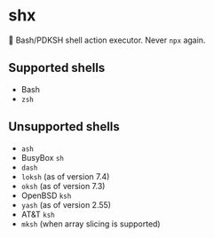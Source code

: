 # shx
📜 Bash/PDKSH shell action executor. Never `npx` again.

## Supported shells
* Bash
* `zsh`

## Unsupported shells
* `ash`
* BusyBox `sh`
* `dash`
* `loksh` (as of version 7.4)
* `oksh` (as of version 7.3)
* OpenBSD `ksh`
* `yash` (as of version 2.55)
* AT&T `ksh`
* `mksh` (when array slicing is supported)